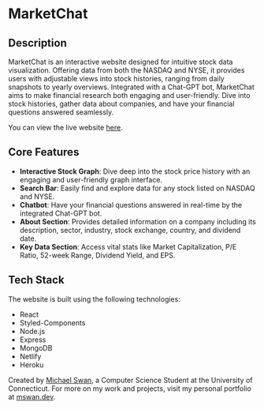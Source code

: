 # MarketChat

## Description

MarketChat is an interactive website designed for intuitive stock data visualization. Offering data from both the NASDAQ and NYSE, it provides users with adjustable views into stock histories, ranging from daily snapshots to yearly overviews. Integrated with a Chat-GPT bot, MarketChat aims to make financial research both engaging and user-friendly. Dive into stock histories, gather data about companies, and have your financial questions answered seamlessly.

You can view the live website [here](https://marketchat.netlify.app).

## Core Features

- **Interactive Stock Graph**: Dive deep into the stock price history with an engaging and user-friendly graph interface.
- **Search Bar**: Easily find and explore data for any stock listed on NASDAQ and NYSE.
- **Chatbot**: Have your financial questions answered in real-time by the integrated Chat-GPT bot.
- **About Section**: Provides detailed information on a company including its description, sector, industry, stock exchange, country, and dividend date.
- **Key Data Section**: Access vital stats like Market Capitalization, P/E Ratio, 52-week Range, Dividend Yield, and EPS.

## Tech Stack

The website is built using the following technologies:

- React
- Styled-Components
- Node.js
- Express
- MongoDB
- Netlify
- Heroku

Created by [Michael Swan](https://www.linkedin.com/in/m-swan/), a Computer Science Student at the University of Connecticut. For more on my work and projects, visit my personal portfolio at [mswan.dev](https://mswan.dev).
